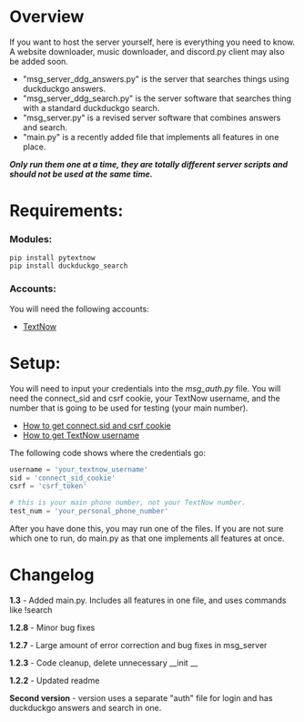 # Overview
If you want to host the server yourself, here is everything you need to know. A website downloader, music downloader,
and discord.py client may also be added soon.

* "msg_server_ddg_answers.py" is the server that searches things using duckduckgo answers.
* "msg_server_ddg_search.py" is the server software that searches thing with a standard duckduckgo search.
* "msg_server.py" is a revised server software that combines answers and search.
* "main.py" is a recently added file that implements all features in one place.


***Only run them one at a time, they are totally different server scripts and should not be used at the same time.***



# Requirements:
### Modules:
```
pip install pytextnow
pip install duckduckgo_search
```
### Accounts:
You will need the following accounts:

* [TextNow](https://www.textnow.com/)

# Setup:

You will need to input your credentials into the *msg_auth.py* file. You will need the connect_sid and csrf cookie,
your TextNow username, and the number that is going to be used for testing (your main number).

* [How to get connect.sid and csrf cookie](https://github.com/leogomezz4t/PyTextNow_API/raw/main/get_cookie.mp4)
* [How to get TextNow username](https://github.com/leogomezz4t/PyTextNow_API/raw/main/get_username.mp4)

The following code shows where the credentials go:
```python
username = 'your_textnow_username'
sid = 'connect_sid_cookie'
csrf = 'csrf_token'

# this is your main phone number, not your TextNow number.
test_num = 'your_personal_phone_number'
```

After you have done this, you may run one of the files. If you are not sure which one to run, do main.py as that one
implements all features at once.

# Changelog
**1.3** - Added main.py. Includes all features in one file, and uses commands like !search

**1.2.8** - Minor bug fixes

**1.2.7** - Large amount of error correction and bug fixes in msg_server

**1.2.3** - Code cleanup, delete unnecessary __init __

**1.2.2** - Updated readme

**Second version** -  version uses a separate "auth" file for login and has duckduckgo answers and search in one.

